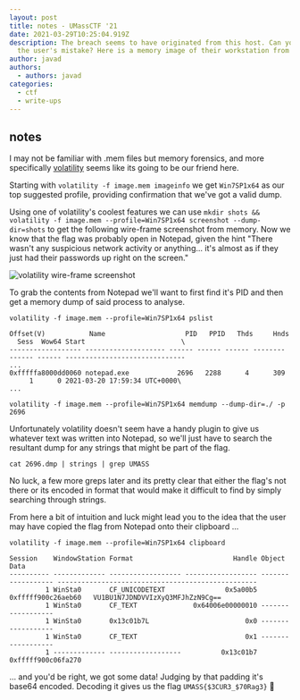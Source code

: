 ```yaml
---
layout: post
title: notes - UMassCTF '21
date: 2021-03-29T10:25:04.919Z
description: The breach seems to have originated from this host. Can you find
  the user's mistake? Here is a memory image of their workstation from that day.
author: javad
authors:
  - authors: javad
categories:
  - ctf
  - write-ups
---
```

## notes

I may not be familiar with .mem files but memory forensics, and more specifically [volatility](https://github.com/volatilityfoundation/volatility "https\://github.com/volatilityfoundation/volatility") seems like its going to be our friend here. 

Starting with `volatility -f image.mem imageinfo` we get `Win7SP1x64` as our top suggested profile, providing confirmation that we've got a valid dump.

Using one of volatility's coolest features we can use `mkdir shots && volatility -f image.mem --profile=Win7SP1x64 screenshot --dump-dir=shots` to get the following wire-frame screenshot from memory. Now we know that the flag was probably open in Notepad, given the hint "There wasn't any suspicious network activity or anything... it's almost as if they just had their passwords up right on the screen." 

![volatility wire-frame screenshot](/assets/uploads/session_1.WinSta0.Default.png "volatility wire-frame screenshot")

To grab the contents from Notepad we'll want to first find it's PID and then get a memory dump of said process to analyse.

`volatility -f image.mem --profile=Win7SP1x64 pslist`

```
Offset(V)           Name                    PID   PPID   Thds     Hnds   Sess  Wow64 Start                        \
------------------ -------------------- ------ ------ ------ -------- ------ ------ ------------------------------
...
0xfffffa8000dd0060 notepad.exe            2696   2288      4      309      1      0 2021-03-20 17:59:34 UTC+0000\
...
```

`volatility -f image.mem --profile=Win7SP1x64 memdump --dump-dir=./ -p 2696`

Unfortunately volatility doesn't seem have a handy plugin to give us whatever text was written into Notepad, so we'll just have to search the resultant dump for any strings that might be part of the flag.

`cat 2696.dmp | strings | grep UMASS` 

No luck, a few more greps later and its pretty clear that either the flag's not there or its encoded in format that would make it difficult to find by simply searching through strings. 

From here a bit of intuition and luck might lead you to the idea that the user may have copied the flag from Notepad onto their clipboard ...

`volatility -f image.mem --profile=Win7SP1x64 clipboard`

```
Session    WindowStation Format                         Handle Object             Data                                              
---------- ------------- ------------------ ------------------ ------------------ --------------------------------------------------
         1 WinSta0       CF_UNICODETEXT               0x5a00b5 0xfffff900c26aeb60   VU1BU1N7JDNDVVIzXyQ3MFJhZzN9Cg==                  
         1 WinSta0       CF_TEXT              0x64006e00000010 ------------------                                                   
         1 WinSta0       0x13c01b7L                        0x0 ------------------                                                   
         1 WinSta0       CF_TEXT                           0x1 ------------------                                                   
         1 ------------- ------------------          0x13c01b7 0xfffff900c06fa270 
```

... and you'd be right, we got some data! Judging by that padding it's base64 encoded. Decoding it gives us the flag `UMASS{$3CUR3_$70Rag3}` 🥳